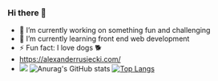 ### Hi there 👋
<!--
**alexander-rusiecki/alexander-rusiecki** is a ✨ _special_ ✨ repository because its `README.md` (this file) appears on your GitHub profile.
Here are some ideas to get you started:
-->
- 🔭 I’m currently working on something fun and challenging
- 🌱 I’m currently learning front end web development
- ⚡ Fun fact: I love dogs 🐕
- https://alexanderrusiecki.com/
- ![](https://komarev.com/ghpvc/?username=alexander-rusiecki&color=blueviolet&style=flat)
![Anurag's GitHub stats](https://github-readme-stats.vercel.app/api?username=alexander-rusiecki&show_icons=true&theme=tokyonight)
[![Top Langs](https://github-readme-stats.vercel.app/api/top-langs/?username=alexander-rusiecki)](https://github.com/alexander-rusiecki/github-readme-stats)
